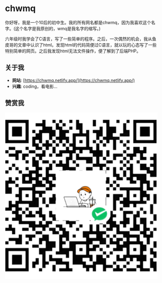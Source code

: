 # chwmq

你好呀，我是一个10后的初中生。我的所有网名都是chwmq，因为我喜欢这个名字。(这个名字是我原创的，wmq是我名字的缩写。)

六年级时我学会了C语言，写了一些简单的程序。之后，一次偶然的机会，我从鱼皮哥的文章中认识了html。发现html的代码简便过C语言，就以玩的心态写了一些特别简单的网页。之后我发现html无法文件操作，便了解到了后端PHP。
﻿
## 关于我
- **网站**: [https://chwmq.netlify.app/](https://chwmq.netlify.app/)
- **兴趣**: coding，看电影...
﻿
## 赞赏我
<img src="https://raw.githubusercontent.com/chwmq/chwmq/9f7eb650aeb32641d24b589da1ecf960f59ceb15/pay.jpg" alt="支付图片">
<!--height="200" width="200"-->
